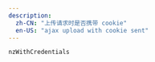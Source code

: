 ```yaml
---
description:
  zh-CN: "上传请求时是否携带 cookie"
  en-US: "ajax upload with cookie sent"
---
```


```html
nzWithCredentials
```
